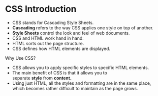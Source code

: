 # CSS Introduction

- CSS stands for Cascading Style Sheets.
- **Cascading** refers to the way CSS applies one style on top of another.
- **Style Sheets** control the look and feel of web documents.
- CSS and HTML work hand in hand:
- HTML sorts out the page structure.
- CSS defines how HTML elements are displayed.

Why Use CSS? 

- CSS allows you to apply specific styles to specific HTML elements.
- The main benefit of CSS is that it allows you to separate **style** from **content.**
- Using just HTML, all the styles and formatting are in the same place, which becomes rather difficult to maintain as the page grows.
